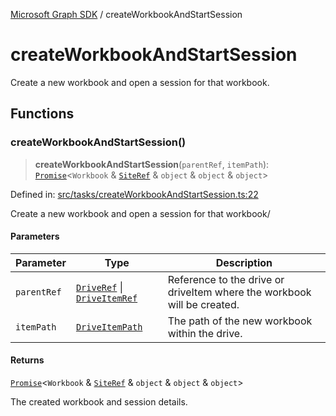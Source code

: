 [Microsoft Graph SDK](README.md) / createWorkbookAndStartSession

# createWorkbookAndStartSession

Create a new workbook and open a session for that workbook.

## Functions

### createWorkbookAndStartSession()

> **createWorkbookAndStartSession**(`parentRef`, `itemPath`): [`Promise`](https://developer.mozilla.org/docs/Web/JavaScript/Reference/Global_Objects/Promise)\<`Workbook` & [`SiteRef`](SiteRef.md#siteref) & `object` & `object` & `object`\>

Defined in: [src/tasks/createWorkbookAndStartSession.ts:22](https://github.com/Future-Secure-AI/microsoft-graph/blob/main/src/tasks/createWorkbookAndStartSession.ts#L22)

Create a new workbook and open a session for that workbook/

#### Parameters

| Parameter | Type | Description |
| ------ | ------ | ------ |
| `parentRef` | [`DriveRef`](DriveRef.md#driveref) \| [`DriveItemRef`](DriveItemRef.md#driveitemref) | Reference to the drive or driveItem where the workbook will be created. |
| `itemPath` | [`DriveItemPath`](DriveItemPath.md#driveitempath) | The path of the new workbook within the drive. |

#### Returns

[`Promise`](https://developer.mozilla.org/docs/Web/JavaScript/Reference/Global_Objects/Promise)\<`Workbook` & [`SiteRef`](SiteRef.md#siteref) & `object` & `object` & `object`\>

The created workbook and session details.
